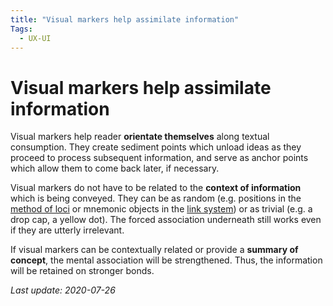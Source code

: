 ```yaml
---
title: "Visual markers help assimilate information"
Tags:
  - UX-UI
---
```


# Visual markers help assimilate information

Visual markers help reader **orientate themselves** along textual consumption. They create sediment points which unload ideas as they proceed to process subsequent information, and serve as anchor points which allow them to come back later, if necessary.

Visual markers do not have to be related to the **context of information** which is being conveyed. They can be as random (e.g. positions in the [method of loci](https://en.wikipedia.org/wiki/Method_of_loci) or mnemonic objects in the [link system](https://en.wikipedia.org/wiki/Mnemonic_link_system)) or as trivial (e.g. a drop cap, a yellow dot). The forced association underneath still works even if they are utterly irrelevant.

If visual markers can be contextually related or provide a **summary of concept**, the mental association will be strengthened. Thus, the information will be retained on stronger bonds.

*Last update: 2020-07-26*
